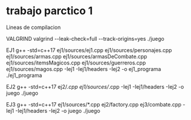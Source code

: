 # trabajo parctico 1

Lineas de compilacion

VALGRIND
valgrind --leak-check=full --track-origins=yes ./juego

EJ1
g++ -std=c++17 ej1/sources/ej1.cpp ej1/sources/personajes.cpp ej1/sources/armas.cpp ej1/sources/armasDeCombate.cpp ej1/sources/itemsMagicos.cpp ej1/sources/guerreros.cpp ej1/sources/magos.cpp -Iej1 -Iej1/headers -Iej2 -o ej1_programa
./ej1_programa

EJ2
g++ -std=c++17 ej2/*.cpp ej1/sources/*.cpp -Iej1 -Iej1/headers -Iej2 -o juego
./juego

EJ3
g++ -std=c++17 ej1/sources/*.cpp ej2/factory.cpp ej3/combate.cpp -Iej1 -Iej1/headers -Iej2 -o juego
./juego